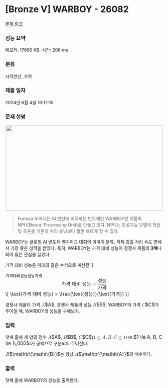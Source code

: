 # [Bronze V] WARBOY - 26082 

[문제 링크](https://www.acmicpc.net/problem/26082) 

### 성능 요약

메모리: 17660 KB, 시간: 208 ms

### 분류

사칙연산, 수학

### 제출 일자

2024년 6월 4일 16:12:10

### 문제 설명

<p style="text-align: center;"><img alt="" src="" style="height: 272px; width: 500px;"></p>

<blockquote>
<p>Furiosa AI에서는 AI 연산에 최적화된 반도체인 WARBOY란 이름의 NPU(Neural Processing Unit)를 만들고 있다. NPU는 인공지능 모델의 학습 및 추론을 기존의 처리 유닛보다 훨씬 빠르게 할 수 있다.</p>
</blockquote>

<p>WARBOY는 글로벌 AI 반도체 벤치마크 대회의 이미지 분류, 객체 검출 처리 속도 면에서 가장 좋은 성적을 받았다. 특히, WARBOY는 가격 대비 성능이 경쟁사 제품의 <strong>3배</strong>나 되어 많은 관심을 끌었다.</p>

<p>가격 대비 성능은 아래와 같은 수식으로 계산된다.</p>

<p><mjx-container class="MathJax" jax="CHTML" display="true" style="font-size: 109%; position: relative;"> <mjx-math display="true" class="MJX-TEX" aria-hidden="true" style="margin-left: 0px; margin-right: 0px;"><mjx-mtext class="mjx-n"><mjx-utext variant="normal" style="font-size: 82.6%; padding: 0.909em 0px 0.242em; font-family: MJXZERO, serif;">가</mjx-utext><mjx-utext variant="normal" style="font-size: 82.6%; padding: 0.909em 0px 0.242em; font-family: MJXZERO, serif;">격</mjx-utext><mjx-c class="mjx-c20"></mjx-c><mjx-utext variant="normal" style="font-size: 82.6%; padding: 0.909em 0px 0.242em; font-family: MJXZERO, serif;">대</mjx-utext><mjx-utext variant="normal" style="font-size: 82.6%; padding: 0.909em 0px 0.242em; font-family: MJXZERO, serif;">비</mjx-utext><mjx-c class="mjx-c20"></mjx-c><mjx-utext variant="normal" style="font-size: 82.6%; padding: 0.909em 0px 0.242em; font-family: MJXZERO, serif;">성</mjx-utext><mjx-utext variant="normal" style="font-size: 82.6%; padding: 0.909em 0px 0.242em; font-family: MJXZERO, serif;">능</mjx-utext></mjx-mtext><mjx-mo class="mjx-n" space="4"><mjx-c class="mjx-c3D"></mjx-c></mjx-mo><mjx-mfrac space="4"><mjx-frac type="d"><mjx-num><mjx-nstrut type="d"></mjx-nstrut><mjx-mtext class="mjx-n"><mjx-utext variant="normal" style="font-size: 82.6%; padding: 0.909em 0px 0.242em; font-family: MJXZERO, serif;">성</mjx-utext><mjx-utext variant="normal" style="font-size: 82.6%; padding: 0.909em 0px 0.242em; font-family: MJXZERO, serif;">능</mjx-utext></mjx-mtext></mjx-num><mjx-dbox><mjx-dtable><mjx-line type="d"></mjx-line><mjx-row><mjx-den><mjx-dstrut type="d"></mjx-dstrut><mjx-mtext class="mjx-n"><mjx-utext variant="normal" style="font-size: 82.6%; padding: 0.909em 0px 0.242em; font-family: MJXZERO, serif;">가</mjx-utext><mjx-utext variant="normal" style="font-size: 82.6%; padding: 0.909em 0px 0.242em; font-family: MJXZERO, serif;">격</mjx-utext></mjx-mtext></mjx-den></mjx-row></mjx-dtable></mjx-dbox></mjx-frac></mjx-mfrac></mjx-math><mjx-assistive-mml unselectable="on" display="block"><math xmlns="http://www.w3.org/1998/Math/MathML" display="block"><mtext>가격 대비 성능</mtext><mo>=</mo><mfrac><mtext>성능</mtext><mtext>가격</mtext></mfrac></math></mjx-assistive-mml><span aria-hidden="true" class="no-mathjax mjx-copytext">\[ \text{가격 대비 성능} = \frac{\text{성능}}{\text{가격}} \]</span> </mjx-container></p>

<p>경쟁사 제품의 가격 <mjx-container class="MathJax" jax="CHTML" style="font-size: 109%; position: relative;"><mjx-math class="MJX-TEX" aria-hidden="true"><mjx-mi class="mjx-i"><mjx-c class="mjx-c1D434 TEX-I"></mjx-c></mjx-mi></mjx-math><mjx-assistive-mml unselectable="on" display="inline"><math xmlns="http://www.w3.org/1998/Math/MathML"><mi>A</mi></math></mjx-assistive-mml><span aria-hidden="true" class="no-mathjax mjx-copytext">$A$</span></mjx-container>, 경쟁사 제품의 성능 <mjx-container class="MathJax" jax="CHTML" style="font-size: 109%; position: relative;"><mjx-math class="MJX-TEX" aria-hidden="true"><mjx-mi class="mjx-i"><mjx-c class="mjx-c1D435 TEX-I"></mjx-c></mjx-mi></mjx-math><mjx-assistive-mml unselectable="on" display="inline"><math xmlns="http://www.w3.org/1998/Math/MathML"><mi>B</mi></math></mjx-assistive-mml><span aria-hidden="true" class="no-mathjax mjx-copytext">$B$</span></mjx-container>, WARBOY의 가격 <mjx-container class="MathJax" jax="CHTML" style="font-size: 109%; position: relative;"><mjx-math class="MJX-TEX" aria-hidden="true"><mjx-mi class="mjx-i"><mjx-c class="mjx-c1D436 TEX-I"></mjx-c></mjx-mi></mjx-math><mjx-assistive-mml unselectable="on" display="inline"><math xmlns="http://www.w3.org/1998/Math/MathML"><mi>C</mi></math></mjx-assistive-mml><span aria-hidden="true" class="no-mathjax mjx-copytext">$C$</span></mjx-container>가 주어질 때, WARBOY의 성능을 구해보자.</p>

### 입력 

 <p>첫째 줄에 세 양의 정수 <mjx-container class="MathJax" jax="CHTML" style="font-size: 109%; position: relative;"><mjx-math class="MJX-TEX" aria-hidden="true"><mjx-mi class="mjx-i"><mjx-c class="mjx-c1D434 TEX-I"></mjx-c></mjx-mi></mjx-math><mjx-assistive-mml unselectable="on" display="inline"><math xmlns="http://www.w3.org/1998/Math/MathML"><mi>A</mi></math></mjx-assistive-mml><span aria-hidden="true" class="no-mathjax mjx-copytext">$A$</span></mjx-container>, <mjx-container class="MathJax" jax="CHTML" style="font-size: 109%; position: relative;"><mjx-math class="MJX-TEX" aria-hidden="true"><mjx-mi class="mjx-i"><mjx-c class="mjx-c1D435 TEX-I"></mjx-c></mjx-mi></mjx-math><mjx-assistive-mml unselectable="on" display="inline"><math xmlns="http://www.w3.org/1998/Math/MathML"><mi>B</mi></math></mjx-assistive-mml><span aria-hidden="true" class="no-mathjax mjx-copytext">$B$</span></mjx-container>, <mjx-container class="MathJax" jax="CHTML" style="font-size: 109%; position: relative;"><mjx-math class="MJX-TEX" aria-hidden="true"><mjx-mi class="mjx-i"><mjx-c class="mjx-c1D436 TEX-I"></mjx-c></mjx-mi></mjx-math><mjx-assistive-mml unselectable="on" display="inline"><math xmlns="http://www.w3.org/1998/Math/MathML"><mi>C</mi></math></mjx-assistive-mml><span aria-hidden="true" class="no-mathjax mjx-copytext">$C$</span></mjx-container>(<mjx-container class="MathJax" jax="CHTML" style="font-size: 109%; position: relative;"><mjx-math class="MJX-TEX" aria-hidden="true"><mjx-mn class="mjx-n"><mjx-c class="mjx-c31"></mjx-c></mjx-mn><mjx-mo class="mjx-n" space="4"><mjx-c class="mjx-c2264"></mjx-c></mjx-mo><mjx-mi class="mjx-i" space="4"><mjx-c class="mjx-c1D434 TEX-I"></mjx-c></mjx-mi><mjx-mo class="mjx-n"><mjx-c class="mjx-c2C"></mjx-c></mjx-mo><mjx-mi class="mjx-i" space="2"><mjx-c class="mjx-c1D435 TEX-I"></mjx-c></mjx-mi><mjx-mo class="mjx-n"><mjx-c class="mjx-c2C"></mjx-c></mjx-mo><mjx-mi class="mjx-i" space="2"><mjx-c class="mjx-c1D436 TEX-I"></mjx-c></mjx-mi><mjx-mo class="mjx-n" space="4"><mjx-c class="mjx-c2264"></mjx-c></mjx-mo><mjx-mn class="mjx-n" space="4"><mjx-c class="mjx-c31"></mjx-c></mjx-mn><mjx-mstyle><mjx-mspace style="width: 0.167em;"></mjx-mspace></mjx-mstyle><mjx-mn class="mjx-n"><mjx-c class="mjx-c30"></mjx-c><mjx-c class="mjx-c30"></mjx-c><mjx-c class="mjx-c30"></mjx-c></mjx-mn></mjx-math><mjx-assistive-mml unselectable="on" display="inline"><math xmlns="http://www.w3.org/1998/Math/MathML"><mn>1</mn><mo>≤</mo><mi>A</mi><mo>,</mo><mi>B</mi><mo>,</mo><mi>C</mi><mo>≤</mo><mn>1</mn><mstyle scriptlevel="0"><mspace width="0.167em"></mspace></mstyle><mn>000</mn></math></mjx-assistive-mml><span aria-hidden="true" class="no-mathjax mjx-copytext">$1 \le A, B, C \le 1\,000$</span></mjx-container>)가 공백으로 구분되어 주어진다.</p>

<p><mjx-container class="MathJax" jax="CHTML" style="font-size: 109%; position: relative;"> <mjx-math class="MJX-TEX" aria-hidden="true"><mjx-texatom texclass="ORD"><mjx-texatom texclass="ORD"><mjx-mi class="mjx-mit mjx-i"><mjx-c class="mjx-c42 TEX-MI"></mjx-c></mjx-mi></mjx-texatom></mjx-texatom></mjx-math><mjx-assistive-mml unselectable="on" display="inline"><math xmlns="http://www.w3.org/1998/Math/MathML"><mrow data-mjx-texclass="ORD"><mrow data-mjx-texclass="ORD"><mi data-mjx-variant="-tex-mathit" mathvariant="italic">B</mi></mrow></mrow></math></mjx-assistive-mml><span aria-hidden="true" class="no-mathjax mjx-copytext">$\mathbf{\mathit{B}}$</span></mjx-container>는 항상 <mjx-container class="MathJax" jax="CHTML" style="font-size: 109%; position: relative;"><mjx-math class="MJX-TEX" aria-hidden="true"><mjx-texatom texclass="ORD"><mjx-texatom texclass="ORD"><mjx-mi class="mjx-mit mjx-i"><mjx-c class="mjx-c41 TEX-MI"></mjx-c></mjx-mi></mjx-texatom></mjx-texatom></mjx-math><mjx-assistive-mml unselectable="on" display="inline"><math xmlns="http://www.w3.org/1998/Math/MathML"><mrow data-mjx-texclass="ORD"><mrow data-mjx-texclass="ORD"><mi data-mjx-variant="-tex-mathit" mathvariant="italic">A</mi></mrow></mrow></math></mjx-assistive-mml><span aria-hidden="true" class="no-mathjax mjx-copytext">$\mathbf{\mathit{A}}$</span></mjx-container>의 배수이다.</p>

### 출력 

 <p>첫째 줄에 WARBOY의 성능을 출력한다.</p>

